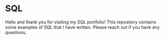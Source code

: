 # SQL

Hello and thank you for visiting my SQL portfolio! This repository contains some examples of SQL that I have written. Please reach out if you have any questions. 
